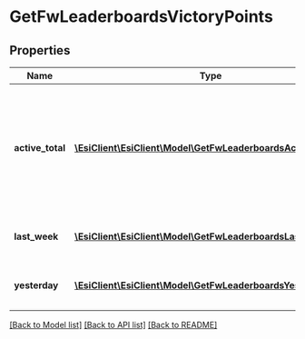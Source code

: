 # GetFwLeaderboardsVictoryPoints

## Properties
Name | Type | Description | Notes
------------ | ------------- | ------------- | -------------
**active_total** | [**\EsiClient\EsiClient\Model\GetFwLeaderboardsActiveTotal1[]**](GetFwLeaderboardsActiveTotal1.md) | Top 4 ranking of factions active in faction warfare by total victory points. A faction is considered \&quot;active\&quot; if they have participated in faction warfare in the past 14 days. | 
**last_week** | [**\EsiClient\EsiClient\Model\GetFwLeaderboardsLastWeek1[]**](GetFwLeaderboardsLastWeek1.md) | Top 4 ranking of factions by victory points in the past week | 
**yesterday** | [**\EsiClient\EsiClient\Model\GetFwLeaderboardsYesterday1[]**](GetFwLeaderboardsYesterday1.md) | Top 4 ranking of factions by victory points in the past day | 

[[Back to Model list]](../README.md#documentation-for-models) [[Back to API list]](../README.md#documentation-for-api-endpoints) [[Back to README]](../README.md)


